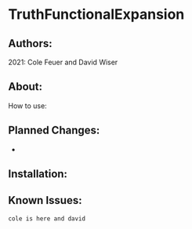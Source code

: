 # TruthFunctionalExpansion
## Authors:
2021:
Cole Feuer and David Wiser

## About:

How to use:


## Planned Changes:
-

## Installation:

## Known Issues:
    cole is here and david
